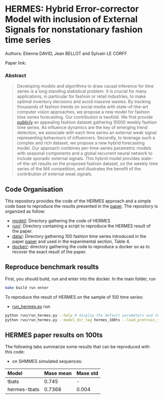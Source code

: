 # HERMES: Hybrid Error-corrector Model with inclusion of External Signals for nonstationary fashion time series

Authors: Etienne DAVID, Jean BELLOT and Sylvain LE CORFF

Paper link: 

### Abstract
> Developing models and algorithms to draw causal inference for time series is a long standing statistical problem. It is crucial for many applications, in particular for fashion or retail industries, to make optimal inventory decisions and avoid massive wastes. By tracking thousands of fashion trends on social media with state-of-the-art computer vision approaches, we propose a new model for fashion time series forecasting. Our contribution is  twofold. We first provide [publicly](http://files.heuritech.com/raw_files/f1_fashion_dataset.tar.xz) an appealing fashion dataset gathering 10000 weekly fashion time series. As influence dynamics are the key of emerging trend detection, we associate with each time series an external weak signal representing behaviours of influencers. Secondly, to leverage such a complex and rich dataset, we propose a new hybrid forecasting model. Our approach combines per-time-series parametric models with seasonal components and a global recurrent neural network to include sporadic external signals. This hybrid model provides state-of-the-art results on the proposed fashion dataset, on the weekly time series of the M4 competition, and illustrates the benefit of the contribution of external weak signals.

## Code Organisation

This repository provides the code of the HERMES approach and a simple code base to reproduce the results presented in the [paper](https://arxiv.org/pdf/2202.03224.pdf). The repository is organized as follow:

 - [model/](model/): Directory gathering the code of HERMES
 - [run/](run/): Directory containing a script to reproduce the HERMES result of the paper.
 - [data/](data/): Directory gathering 100 fashion time series introduced in the paper [paper](https://arxiv.org/pdf/2202.03224.pdf) and used in the experimental section, Table 4.
 - [docker/](docker/): directory gathering the code to reproduce a docker so as to recover the exact result of the paper. 

## Reproduce benchmark results

First, you should build, run and enter into the docker. In the main folder, run
```bash
make build run enter
```

To reproduce the result of HERMES on the sample of 100 time series:
- [run_hermes.py](run/run_hermes.py)
run
```bash
python run/run_hermes.py --help # display the default parameters and their description
python run/run_hermes.py --model_dir_tag hermes_100ts --load_pretrain_stat_model # train 10 hermes with different seeds on the sample of 100 fashion time series and save the results in the dir result/
```

## HERMES paper results on 100ts

The following tabs summarize some results that can be reproduced with this code:


 - on SHMMES simulated sequences:

| Model         | Mase  mean  | Mase std    |
| :-------------| :-----------| :-----------|
| tbats         |    0.745    |    -        |
| hermes-tbats  |    0.7368   |    0.004    |
